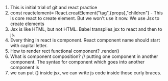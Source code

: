 1. This is initial trial of git and react practice
2. const reactelement= React.creatElement("tag",{props},"children") - This is core react to create element. But we won't use it now. We use Jsx to create elements
3. Jsx is like HTML, but not HTML. Babel transpiles jsx to react and then to js.
4. Every thing in react is component. React component name should start with capital letter.
5. How to render rect functional component? .render(<funtional component name/>)
6. What is component composition? // putting one component in another component. The syntax for component which goes into another component is <component name/>
7. we can put {} inside jsx, we can write js code inside those curly braces.
